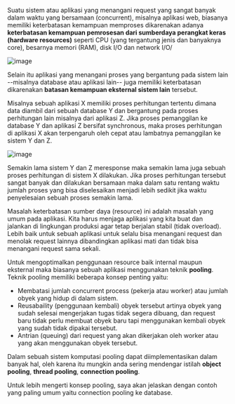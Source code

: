 Suatu sistem atau aplikasi yang menangani request yang sangat banyak dalam waktu yang bersamaan (concurrent), misalnya aplikasi web,
biasanya memiliki keterbatasan kemampuan memproses dikarenakan adanya **keterbatasan kemampuan pemrosesan dari sumberdaya perangkat keras (hardware resources)** seperti CPU (yang tergantung jenis dan banyaknya core), besarnya memori (RAM), disk I/O dan network I/O/

![image](https://cloud.githubusercontent.com/assets/3068071/11893212/4e9a11fa-a5a1-11e5-948e-8449c86cb142.png)



Selain itu aplikasi yang menangani proses yang bergantung pada sistem lain --misalnya database atau aplikasi lain-- juga memiliki 
keterbatasan dikarenakan **batasan kemampuan eksternal sistem lain** tersebut. 

Misalnya sebuah aplikasi X memiliki proses perhitungan tertentu dimana data diambil dari sebuah database Y dan bergantung pada proses 
perhitungan lain misalnya dari aplikasi Z. Jika proses pemanggilan ke database Y dan aplikasi Z bersifat synchronous, maka proses 
perhitungan di aplikasi X akan terpengaruh oleh cepat atau lambatnya pemanggilan ke sistem Y dan Z.

![image](https://cloud.githubusercontent.com/assets/3068071/15131797/56bc2574-167d-11e6-8d7b-da90b9e73089.png)

Semakin lama sistem Y dan Z meresponse maka semakin lama juga sebuah proses perhitungan di sistem X dilakukan. Jika proses perhitungan 
tersebut sangat banyak dan dilakukan bersamaan maka dalam satu rentang waktu jumlah proses yang bisa diselesaikan menjadi lebih sedikit
jika waktu penyelesaian sebuah proses semakin lama.



Masalah keterbatasan sumber daya (resource) ini adalah masalah yang umum pada aplikasi. Kita harus menjaga aplikasi yang kita buat dan
jalankan di lingkungan produksi agar tetap berjalan stabil (tidak overload). Lebih baik untuk sebuah aplikasi untuk selalu bisa menangani
request dan menolak request lainnya dibandingkan aplikasi mati dan tidak bisa menangani request sama sekali.

Untuk mengoptimalkan penggunaan resource baik internal maupun eksternal maka biasanya sebuah aplikasi menggunakan teknik **pooling**. 
Teknik pooling memiliki beberapa konsep penting yaitu:

* Membatasi jumlah concurrent process (pekerja atau worker) atau jumlah obyek yang hidup di dalam sistem.
* Reusabaility (penggunaan kembali) obyek tersebut artinya obyek yang sudah selesai mengerjakan tugas tidak segera dibuang, dan request baru tidak perlu membuat obyek baru tapi menggunakan kembali obyek yang sudah tidak dipakai tersebut.
* Antrian (queuing) dari request yang akan dikerjakan oleh worker atau yang akan menggunakan obyek tersebut.

Dalam sebuah sistem komputasi pooling dapat diimplementasikan dalam banyak hal, oleh karena itu mungkin anda sering mendengar istilah **object pooling**, **thread pooling**, **connection pooling**.

Untuk lebih mengerti konsep pooling, saya akan jelaskan dengan contoh yang paling umum yaitu connection pooling ke database.








